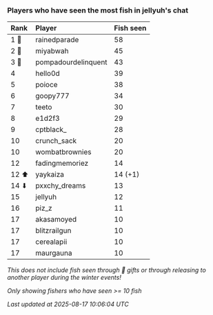 ### Players who have seen the most fish in jellyuh's chat

| Rank  | Player              | Fish seen |
|:------|:--------------------|:----------|
| 1 🥇  | rainedparade        | 58        |
| 2 🥈  | miyabwah            | 45        |
| 3 🥉  | pompadourdelinquent | 43        |
| 4     | hello0d             | 39        |
| 5     | poioce              | 38        |
| 6     | goopy777            | 34        |
| 7     | teeto               | 30        |
| 8     | e1d2f3              | 29        |
| 9     | cptblack_           | 28        |
| 10    | crunch_sack         | 20        |
| 10    | wombatbrownies      | 20        |
| 12    | fadingmemoriez      | 14        |
| 12 ⬆  | yaykaiza            | 14 (+1)   |
| 14 ⬇  | pxxchy_dreams       | 13        |
| 15    | jellyuh             | 12        |
| 16    | piz_z               | 11        |
| 17    | akasamoyed          | 10        |
| 17    | blitzrailgun        | 10        |
| 17    | cerealapii          | 10        |
| 17    | maurgauna           | 10        |

_This does not include fish seen through 🎁 gifts or through releasing to another player during the winter events!_

_Only showing fishers who have seen >= 10 fish_

_Last updated at 2025-08-17 10:06:04 UTC_